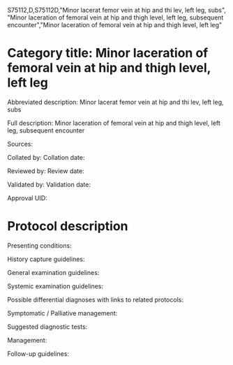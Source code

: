 S75112,D,S75112D,"Minor lacerat femor vein at hip and thi lev, left leg, subs", "Minor laceration of femoral vein at hip and thigh level, left leg, subsequent encounter","Minor laceration of femoral vein at hip and thigh level, left leg"
# Category title: Minor laceration of femoral vein at hip and thigh level, left leg

Abbreviated description: Minor lacerat femor vein at hip and thi lev, left leg, subs

Full description: Minor laceration of femoral vein at hip and thigh level, left leg, subsequent encounter

Sources:

Collated by:
Collation date:

Reviewed by:
Review date:

Validated by:
Validation date:

Approval UID:

# Protocol description

Presenting conditions:

History capture guidelines:

General examination guidelines:

Systemic examination guidelines:

Possible differential diagnoses with links to related protocols:

Symptomatic / Palliative management:

Suggested diagnostic tests:

Management:

Follow-up guidelines:
